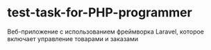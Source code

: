 # test-task-for-PHP-programmer
Веб-приложение с использованием фреймворка Laravel, которое включает управление товарами и заказами
